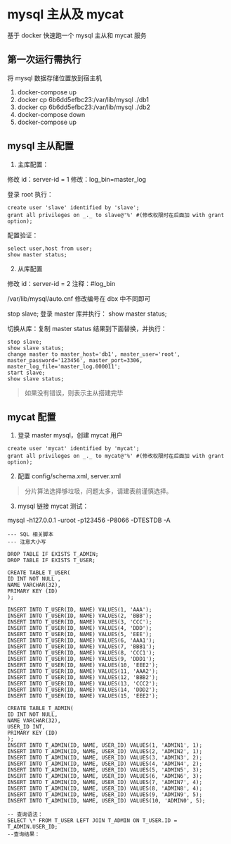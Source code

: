 # mysql 主从及 mycat

基于 docker 快速跑一个 mysql 主从和 mycat 服务

## 第一次运行需执行

将 mysql 数据存储位置放到宿主机

1. docker-compose up
2. docker cp 6b6dd5efbc23:/var/lib/mysql ./db1
3. docker cp 6b6dd5efbc23:/var/lib/mysql ./db2
4. docker-compose down
5. docker-compose up

## mysql 主从配置

1. 主库配置：

修改 id：server-id = 1
修改：log_bin=master_log

登录 root 执行：

```
create user 'slave' identified by 'slave';
grant all privileges on _._ to slave@'%' #(修改权限时在后面加 with grant option);
```

配置验证：

```
select user,host from user;
show master status;
```

2. 从库配置

修改 id：server-id = 2
注释：#log_bin

/var/lib/mysql/auto.cnf 修改编号在 dbx 中不同即可

stop slave;
登录 master 库并执行： show master status;

切换从库：复制 master status 结果到下面替换，并执行：

```
stop slave;
show slave status;
change master to master_host='db1', master_user='root', master_password='123456', master_port=3306,
master_log_file='master_log.000011';
start slave;
show slave status;
```

> 如果没有错误，则表示主从搭建完毕

## mycat 配置

1. 登录 master mysql，创建 mycat 用户

```
create user 'mycat' identified by 'mycat';
grant all privileges on _._ to mycat@'%' #(修改权限时在后面加 with grant option);
```

2. 配置 config/schema.xml, server.xml

> 分片算法选择够垃圾，问题太多，请建表前谨慎选择。

3. mysql 链接 mycat 测试：

mysql -h127.0.0.1 -uroot -p123456 -P8066 -DTESTDB -A

```
--- SQL 相关脚本
--- 注意大小写

DROP TABLE IF EXISTS T_ADMIN;
DROP TABLE IF EXISTS T_USER;

CREATE TABLE T_USER(
ID INT NOT NULL ,
NAME VARCHAR(32),
PRIMARY KEY (ID)
);

INSERT INTO T_USER(ID, NAME) VALUES(1, 'AAA');
INSERT INTO T_USER(ID, NAME) VALUES(2, 'BBB');
INSERT INTO T_USER(ID, NAME) VALUES(3, 'CCC');
INSERT INTO T_USER(ID, NAME) VALUES(4, 'DDD');
INSERT INTO T_USER(ID, NAME) VALUES(5, 'EEE');
INSERT INTO T_USER(ID, NAME) VALUES(6, 'AAA1');
INSERT INTO T_USER(ID, NAME) VALUES(7, 'BBB1');
INSERT INTO T_USER(ID, NAME) VALUES(8, 'CCC1');
INSERT INTO T_USER(ID, NAME) VALUES(9, 'DDD1');
INSERT INTO T_USER(ID, NAME) VALUES(10, 'EEE2');
INSERT INTO T_USER(ID, NAME) VALUES(11, 'AAA2');
INSERT INTO T_USER(ID, NAME) VALUES(12, 'BBB2');
INSERT INTO T_USER(ID, NAME) VALUES(13, 'CCC2');
INSERT INTO T_USER(ID, NAME) VALUES(14, 'DDD2');
INSERT INTO T_USER(ID, NAME) VALUES(15, 'EEE2');

CREATE TABLE T_ADMIN(
ID INT NOT NULL,
NAME VARCHAR(32),
USER_ID INT,
PRIMARY KEY (ID)
);
INSERT INTO T_ADMIN(ID, NAME, USER_ID) VALUES(1, 'ADMIN1', 1);
INSERT INTO T_ADMIN(ID, NAME, USER_ID) VALUES(2, 'ADMIN2', 1);
INSERT INTO T_ADMIN(ID, NAME, USER_ID) VALUES(3, 'ADMIN3', 2);
INSERT INTO T_ADMIN(ID, NAME, USER_ID) VALUES(4, 'ADMIN4', 2);
INSERT INTO T_ADMIN(ID, NAME, USER_ID) VALUES(5, 'ADMIN5', 3);
INSERT INTO T_ADMIN(ID, NAME, USER_ID) VALUES(6, 'ADMIN6', 3);
INSERT INTO T_ADMIN(ID, NAME, USER_ID) VALUES(7, 'ADMIN7', 4);
INSERT INTO T_ADMIN(ID, NAME, USER_ID) VALUES(8, 'ADMIN8', 4);
INSERT INTO T_ADMIN(ID, NAME, USER_ID) VALUES(9, 'ADMIN9', 5);
INSERT INTO T_ADMIN(ID, NAME, USER_ID) VALUES(10, 'ADMIN0', 5);

-- 查询语法：
SELECT \* FROM T_USER LEFT JOIN T_ADMIN ON T_USER.ID = T_ADMIN.USER_ID;
--查询结果：
```
